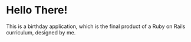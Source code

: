 # Hello There!

This is a birthday application, which is the final product of a Ruby on Rails curriculum, designed by me.
